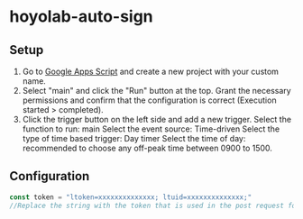﻿# hoyolab-auto-sign

## Setup
1. Go to [Google Apps Script](https://script.google.com/home/start) and create a new project with your custom name.
2. Select "main" and click the "Run" button at the top.
   Grant the necessary permissions and confirm that the configuration is correct (Execution started > completed).
3. Click the trigger button on the left side and add a new trigger.
   Select the function to run: main
   Select the event source: Time-driven
   Select the type of time based trigger: Day timer
   Select the time of day: recommended to choose any off-peak time between 0900 to 1500.

## Configuration

```javascript
const token = "ltoken=xxxxxxxxxxxxxx; ltuid=xxxxxxxxxxxxxx;"
//Replace the string with the token that is used in the post request for the daily check-in
```
